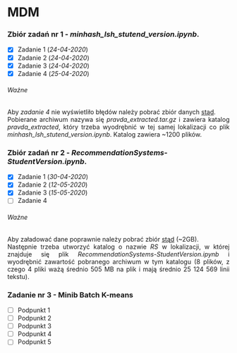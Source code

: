 # MDM

### Zbiór zadań nr 1 - _minhash_lsh_stutend_version.ipynb_.

- [x] Zadanie 1 (_24-04-2020_)
- [x] Zadanie 2 (_24-04-2020_)
- [x] Zadanie 3 (_24-04-2020_)
- [x] Zadanie 4 (_25-04-2020_)

###### Ważne

<p align="justify">
	Aby <i>zadanie 4</i> nie wyświetliło błędów należy pobrać zbiór danych <a href="http://fizyka.umk.pl/~mich/pravda_extracted.tar.gz">stąd</a>.<br/>
	Pobierane archiwum nazywa się <i>pravda_extracted.tar.gz</i> i zawiera katalog <i>pravda_extracted</i>, który trzeba wyodrębnić w tej samej lokalizacji co plik <i>minhash_lsh_stutend_version.ipynb</i>. Katalog zawiera ~1200 plików.
</p>

### Zbiór zadań nr 2 - _RecommendationSystems-StudentVersion.ipynb_.

- [x] Zadanie 1 (_30-04-2020_)
- [x] Zadanie 2 (_12-05-2020_)
- [x] Zadanie 3 (_15-05-2020_)
- [ ] Zadanie 4

###### Ważne

<p align="justify">
	Aby załadować dane poprawnie należy pobrać zbiór <a href="https://www.kaggle.com/netflix-inc/netflix-prize-data">stąd</a> (~2GB).<br/>
	Następnie trzeba utworzyć katalog o nazwie <i>RS</i> w lokalizacji, w której znajduje się plik <i>RecommendationSystems-StudentVersion.ipynb</i> i wyodrębnić zawartość pobranego archiwum w tym katalogu (8 plików, z czego 4 pliki ważą średnio 505 MB na plik i mają średnio 25 124 569 linii tekstu).
</p>

### Zadanie nr 3 - Minib Batch K-means

- [ ] Podpunkt 1
- [ ] Podpunkt 2
- [ ] Podpunkt 3
- [ ] Podpunkt 4
- [ ] Podpunkt 5